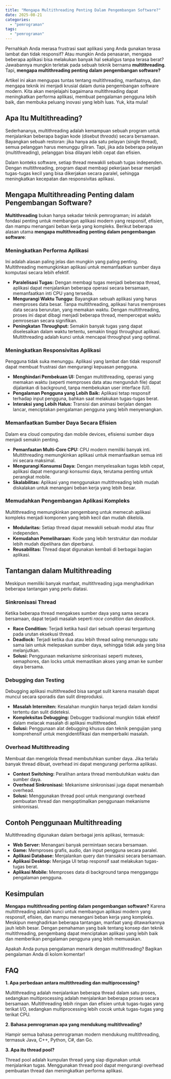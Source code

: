 ```yaml
---
title: "Mengapa Multithreading Penting Dalam Pengembangan Software?"
date: 2025-08-21
categories: 
  - "pemrograman"
tags: 
  - "pemrograman"
---
```


Pernahkah Anda merasa frustrasi saat aplikasi yang Anda gunakan terasa lambat dan tidak responsif? Atau mungkin Anda penasaran, mengapa beberapa aplikasi bisa melakukan banyak hal sekaligus tanpa terasa berat? Jawabannya mungkin terletak pada sebuah teknik bernama **multithreading**. Tapi, **mengapa multithreading penting dalam pengembangan software?**

Artikel ini akan mengupas tuntas tentang multithreading, manfaatnya, dan mengapa teknik ini menjadi krusial dalam dunia pengembangan software modern. Kita akan menjelajahi bagaimana multithreading dapat meningkatkan performa aplikasi, membuat pengalaman pengguna lebih baik, dan membuka peluang inovasi yang lebih luas. Yuk, kita mulai!

## Apa Itu Multithreading?

Sederhananya, multithreading adalah kemampuan sebuah program untuk menjalankan beberapa bagian kode (disebut _threads_) secara bersamaan. Bayangkan sebuah restoran: jika hanya ada satu pelayan (single thread), semua pelanggan harus menunggu giliran. Tapi, jika ada beberapa pelayan (multithreading), pelanggan bisa dilayani lebih cepat dan efisien.

Dalam konteks software, setiap thread mewakili sebuah tugas independen. Dengan multithreading, program dapat membagi pekerjaan besar menjadi tugas-tugas kecil yang bisa dikerjakan secara paralel, sehingga meningkatkan kecepatan dan responsivitas aplikasi.

## Mengapa Multithreading Penting dalam Pengembangan Software?

**Multithreading** bukan hanya sekadar teknik pemrograman; ini adalah fondasi penting untuk membangun aplikasi modern yang responsif, efisien, dan mampu menangani beban kerja yang kompleks. Berikut beberapa alasan utama **mengapa multithreading penting dalam pengembangan software**:

### Meningkatkan Performa Aplikasi

Ini adalah alasan paling jelas dan mungkin yang paling penting. Multithreading memungkinkan aplikasi untuk memanfaatkan sumber daya komputasi secara lebih efektif.

- **Paralelisasi Tugas:** Dengan membagi tugas menjadi beberapa thread, aplikasi dapat menjalankan beberapa operasi secara bersamaan, memanfaatkan inti CPU yang tersedia.
- **Mengurangi Waktu Tunggu:** Bayangkan sebuah aplikasi yang harus memproses data besar. Tanpa multithreading, aplikasi harus memproses data secara berurutan, yang memakan waktu. Dengan multithreading, proses ini dapat dibagi menjadi beberapa thread, mempercepat waktu pemrosesan secara signifikan.
- **Peningkatan Throughput:** Semakin banyak tugas yang dapat diselesaikan dalam waktu tertentu, semakin tinggi throughput aplikasi. Multithreading adalah kunci untuk mencapai throughput yang optimal.

### Meningkatkan Responsivitas Aplikasi

Pengguna tidak suka menunggu. Aplikasi yang lambat dan tidak responsif dapat membuat frustrasi dan mengurangi kepuasan pengguna.

- **Menghindari Pembekuan UI:** Dengan multithreading, operasi yang memakan waktu (seperti memproses data atau mengunduh file) dapat dijalankan di background, tanpa membekukan user interface (UI).
- **Pengalaman Pengguna yang Lebih Baik:** Aplikasi tetap responsif terhadap input pengguna, bahkan saat melakukan tugas-tugas berat.
- **Interaksi yang Lebih Halus:** Transisi dan animasi berjalan dengan lancar, menciptakan pengalaman pengguna yang lebih menyenangkan.

### Memanfaatkan Sumber Daya Secara Efisien

Dalam era cloud computing dan mobile devices, efisiensi sumber daya menjadi semakin penting.

- **Pemanfaatan Multi-Core CPU:** CPU modern memiliki banyak inti. Multithreading memungkinkan aplikasi untuk memanfaatkan semua inti ini secara maksimal.
- **Mengurangi Konsumsi Daya:** Dengan menyelesaikan tugas lebih cepat, aplikasi dapat mengurangi konsumsi daya, terutama penting untuk perangkat mobile.
- **Skalabilitas:** Aplikasi yang menggunakan multithreading lebih mudah diskalakan untuk menangani beban kerja yang lebih besar.

### Memudahkan Pengembangan Aplikasi Kompleks

Multithreading memungkinkan pengembang untuk memecah aplikasi kompleks menjadi komponen yang lebih kecil dan mudah dikelola.

- **Modularitas:** Setiap thread dapat mewakili sebuah modul atau fitur independen.
- **Kemudahan Pemeliharaan:** Kode yang lebih terstruktur dan modular lebih mudah dipelihara dan diperbarui.
- **Reusabilitas:** Thread dapat digunakan kembali di berbagai bagian aplikasi.

## Tantangan dalam Multithreading

Meskipun memiliki banyak manfaat, multithreading juga menghadirkan beberapa tantangan yang perlu diatasi.

### Sinkronisasi Thread

Ketika beberapa thread mengakses sumber daya yang sama secara bersamaan, dapat terjadi masalah seperti _race condition_ dan _deadlock_.

- **Race Condition:** Terjadi ketika hasil dari sebuah operasi tergantung pada urutan eksekusi thread.
- **Deadlock:** Terjadi ketika dua atau lebih thread saling menunggu satu sama lain untuk melepaskan sumber daya, sehingga tidak ada yang bisa melanjutkan.
- **Solusi:** Penggunaan mekanisme sinkronisasi seperti mutexes, semaphores, dan locks untuk memastikan akses yang aman ke sumber daya bersama.

### Debugging dan Testing

Debugging aplikasi multithreaded bisa sangat sulit karena masalah dapat muncul secara sporadis dan sulit direproduksi.

- **Masalah Intermiten:** Kesalahan mungkin hanya terjadi dalam kondisi tertentu dan sulit dideteksi.
- **Kompleksitas Debugging:** Debugger tradisional mungkin tidak efektif dalam melacak masalah di aplikasi multithreaded.
- **Solusi:** Penggunaan alat debugging khusus dan teknik pengujian yang komprehensif untuk mengidentifikasi dan memperbaiki masalah.

### Overhead Multithreading

Membuat dan mengelola thread membutuhkan sumber daya. Jika terlalu banyak thread dibuat, overhead ini dapat mengurangi performa aplikasi.

- **Context Switching:** Peralihan antara thread membutuhkan waktu dan sumber daya.
- **Overhead Sinkronisasi:** Mekanisme sinkronisasi juga dapat menambah overhead.
- **Solusi:** Menggunakan thread pool untuk mengurangi overhead pembuatan thread dan mengoptimalkan penggunaan mekanisme sinkronisasi.

## Contoh Penggunaan Multithreading

Multithreading digunakan dalam berbagai jenis aplikasi, termasuk:

- **Web Server:** Menangani banyak permintaan secara bersamaan.
- **Game:** Memproses grafis, audio, dan input pengguna secara paralel.
- **Aplikasi Database:** Menjalankan query dan transaksi secara bersamaan.
- **Aplikasi Desktop:** Menjaga UI tetap responsif saat melakukan tugas-tugas berat.
- **Aplikasi Mobile:** Memproses data di background tanpa mengganggu pengalaman pengguna.

## Kesimpulan

**Mengapa multithreading penting dalam pengembangan software?** Karena multithreading adalah kunci untuk membangun aplikasi modern yang responsif, efisien, dan mampu menangani beban kerja yang kompleks. Meskipun menghadirkan beberapa tantangan, manfaat yang ditawarkannya jauh lebih besar. Dengan pemahaman yang baik tentang konsep dan teknik multithreading, pengembang dapat menciptakan aplikasi yang lebih baik dan memberikan pengalaman pengguna yang lebih memuaskan.

Apakah Anda punya pengalaman menarik dengan multithreading? Bagikan pengalaman Anda di kolom komentar!

## FAQ

**1\. Apa perbedaan antara multithreading dan multiprocessing?**

Multithreading adalah menjalankan beberapa thread dalam satu proses, sedangkan multiprocessing adalah menjalankan beberapa proses secara bersamaan. Multithreading lebih ringan dan efisien untuk tugas-tugas yang terikat I/O, sedangkan multiprocessing lebih cocok untuk tugas-tugas yang terikat CPU.

**2\. Bahasa pemrograman apa yang mendukung multithreading?**

Hampir semua bahasa pemrograman modern mendukung multithreading, termasuk Java, C++, Python, C#, dan Go.

**3\. Apa itu thread pool?**

Thread pool adalah kumpulan thread yang siap digunakan untuk menjalankan tugas. Menggunakan thread pool dapat mengurangi overhead pembuatan thread dan meningkatkan performa aplikasi.
